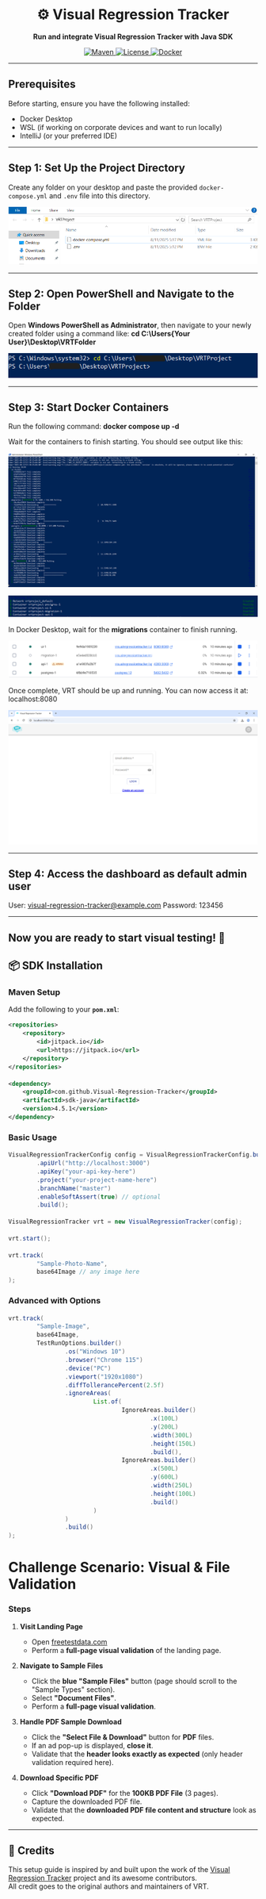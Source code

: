 
<h1 align="center">⚙️ Visual Regression Tracker</h1>

<p align="center">
  <b>Run and integrate Visual Regression Tracker with Java SDK</b>
</p>

<p align="center">
  <a href="https://jitpack.io/#Visual-Regression-Tracker/sdk-java">
    <img src="https://jitpack.io/v/Visual-Regression-Tracker/sdk-java.svg" alt="Maven">
  </a>
  <a href="https://github.com/Visual-Regression-Tracker/Visual-Regression-Tracker/blob/master/LICENSE">
    <img src="https://img.shields.io/github/license/Visual-Regression-Tracker/Visual-Regression-Tracker" alt="License">
  </a>
  <a href="https://hub.docker.com/r/visualregressiontracker/visual-regression-tracker">
    <img src="https://img.shields.io/badge/docker-ready-blue" alt="Docker">
  </a>
</p>

---
## Prerequisites

Before starting, ensure you have the following installed:

- Docker Desktop  
- WSL (if working on corporate devices and want to run locally)  
- IntelliJ (or your preferred IDE)

---

## Step 1: Set Up the Project Directory

Create any folder on your desktop and paste the provided `docker-compose.yml` and `.env` file into this directory.

![FolderImage](GitImages/1.PNG)

---

## Step 2: Open PowerShell and Navigate to the Folder

Open **Windows PowerShell as Administrator**, then navigate to your newly created folder using a command like: **cd C:\Users{Your User}\Desktop\VRTFolder**


![PowerShell_1](GitImages/2_.PNG)

---

## Step 3: Start Docker Containers

Run the following command: **docker compose up -d**


Wait for the containers to finish starting. You should see output like this:

![VRT_Install_1](GitImages/3.PNG)

![VRT_Install_2](GitImages/4.PNG)

In Docker Desktop, wait for the **migrations** container to finish running.

![Docker_Photo_1](GitImages/5.PNG)

Once complete, VRT should be up and running. You can now access it at: localhost:8080


![VRT_Running](GitImages/6.PNG)

---

## Step 4: Access the dashboard as default admin user

User: visual-regression-tracker@example.com
Password: 123456

---

Now you are ready to start visual testing! 🎉
---

## 📦 SDK Installation

### Maven Setup

Add the following to your **`pom.xml`**:

```xml
<repositories>
    <repository>
        <id>jitpack.io</id>
        <url>https://jitpack.io</url>
    </repository>
</repositories>

<dependency>
    <groupId>com.github.Visual-Regression-Tracker</groupId>
    <artifactId>sdk-java</artifactId>
    <version>4.5.1</version>
</dependency>
```

### Basic Usage

```java
VisualRegressionTrackerConfig config = VisualRegressionTrackerConfig.builder()
        .apiUrl("http://localhost:3000")
        .apiKey("your-api-key-here")
        .project("your-project-name-here")
        .branchName("master")
        .enableSoftAssert(true) // optional
        .build();

VisualRegressionTracker vrt = new VisualRegressionTracker(config);

vrt.start();

vrt.track(
        "Sample-Photo-Name",
        base64Image // any image here
);
```

### Advanced with Options
```java
vrt.track(
        "Sample-Image",
        base64Image,
        TestRunOptions.builder()
                .os("Windows 10")
                .browser("Chrome 115")
                .device("PC")
                .viewport("1920x1080")
                .diffTollerancePercent(2.5f)
                .ignoreAreas(
                        List.of(
                                IgnoreAreas.builder()
                                        .x(100L)
                                        .y(200L)
                                        .width(300L)
                                        .height(150L)
                                        .build(),
                                IgnoreAreas.builder()
                                        .x(500L)
                                        .y(600L)
                                        .width(250L)
                                        .height(100L)
                                        .build()
                        )
                )
                .build()
);
```

# Challenge Scenario: Visual & File Validation  

### Steps  

1. **Visit Landing Page**  
   - Open [freetestdata.com](https://freetestdata.com/)  
   - Perform a **full-page visual validation** of the landing page.  

2. **Navigate to Sample Files**  
   - Click the **blue "Sample Files"** button (page should scroll to the "Sample Types" section).  
   - Select **"Document Files"**.  
   - Perform a **full-page visual validation**.  

3. **Handle PDF Sample Download**  
   - Click the **"Select File & Download"** button for **PDF** files.  
   - If an ad pop-up is displayed, **close it**.  
   - Validate that the **header looks exactly as expected** (only header validation required here).  

4. **Download Specific PDF**  
   - Click **"Download PDF"** for the **100KB PDF File** (3 pages).  
   - Capture the downloaded PDF file.  
   - Validate that the **downloaded PDF file content and structure** look as expected.  

---

## 🙏 Credits

This setup guide is inspired by and built upon the work of the [Visual Regression Tracker](https://github.com/Visual-Regression-Tracker/Visual-Regression-Tracker) project and its awesome contributors.  
All credit goes to the original authors and maintainers of VRT.






